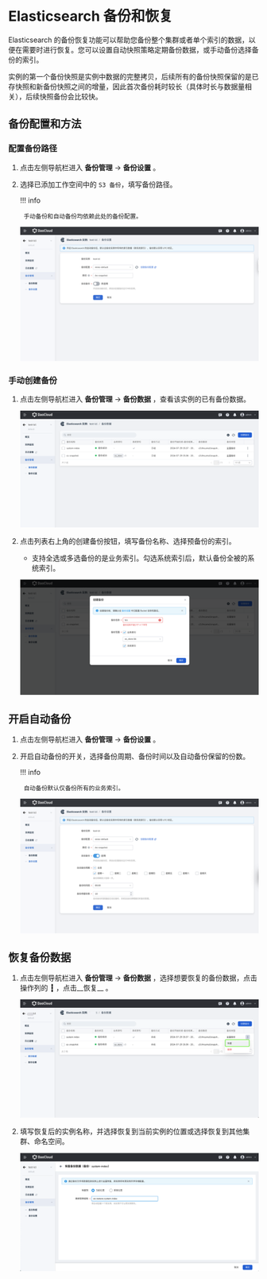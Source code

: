 # Elasticsearch 备份和恢复

Elasticsearch 的备份恢复功能可以帮助您备份整个集群或者单个索引的数据，以便在需要时进行恢复。您可以设置自动快照策略定期备份数据，或手动备份选择备份的索引。

实例的第一个备份快照是实例中数据的完整拷贝，后续所有的备份快照保留的是已存快照和新备份快照之间的增量，因此首次备份耗时较长（具体时长与数据量相关），后续快照备份会比较快。

## 备份配置和方法

### 配置备份路径

1. 点击左侧导航栏进入 __备份管理__ -> __备份设置__ 。
2. 选择已添加工作空间中的 `S3 备份`，填写备份路径。

    !!! info

        手动备份和自动备份均依赖此处的备份配置。

    ![alt text](../images/snapshot.png)

### 手动创建备份

1. 点击左侧导航栏进入 __备份管理__ -> __备份数据__ ，查看该实例的已有备份数据。

    ![alt text](../images/snapshot-1.png)

2. 点击列表右上角的创建备份按钮，填写备份名称、选择预备份的索引。

    - 支持全选或多选备份的是业务索引。勾选系统索引后，默认备份全被的系统索引。

    ![alt text](../images/snapshot-2.png)

## 开启自动备份

1. 点击左侧导航栏进入 __备份管理__ -> __备份设置__ 。
2. 开启自动备份的开关，选择备份周期、备份时间以及自动备份保留的份数。

    !!! info

        自动备份默认仅备份所有的业务索引。

    ![alt text](../images/snapshot-3.png)

## 恢复备份数据

1. 点击左侧导航栏进入 __备份管理__ -> __备份数据__ ，选择想要恢复的备份数据，点击操作列的 __┇__ ，点击__恢复__ 。

    ![alt text](../images/snapshot-4.png)

2. 填写恢复后的实例名称，并选择恢复到当前实例的位置或选择恢复到其他集群、命名空间。

    ![alt text](../images/snapshot-5.png)
